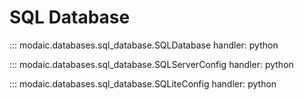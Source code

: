 # SQL Database

::: modaic.databases.sql_database.SQLDatabase
handler: python

::: modaic.databases.sql_database.SQLServerConfig
handler: python

::: modaic.databases.sql_database.SQLiteConfig
handler: python
